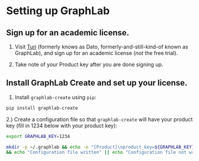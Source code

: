 # Setting up GraphLab

## Sign up for an academic license. 

1. Visit [Turi](https://turi.com/download/academic.html) (formerly knows as Dato, formerly-and-still-kind-of known as GraphLab), and sign up for an academic license (*not* the free trial).

2. Take note of your Product key after you are done signing up. 

## Install GraphLab Create and set up your license. 

1. Install `graphlab-create` using `pip`: 

```bash 
pip install graphlab-create
```

2.) Create a configuration file so that `graphlab-create` will have your product key (fill in 1234 below with your product key): 

```bash 
export GRAPHLAB_KEY=1234

mkdir -p ~/.graphlab && echo -e "[Product]\nproduct_key=${GRAPHLAB_KEY}" > ~/.graphlab/config \
&& echo "Configuration file written" || echo "Configuration file not written"
```
